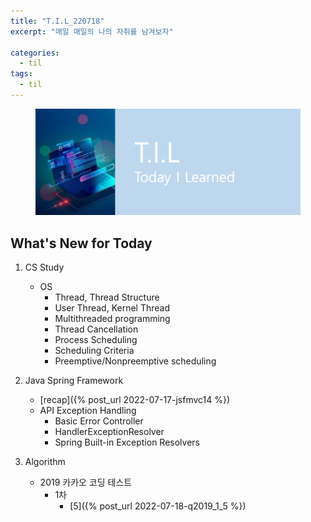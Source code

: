 ```yaml
---
title: "T.I.L_220718"
excerpt: "매일 매일의 나의 자취를 남겨보자"

categories:
  - til
tags:
  - til
---
```

<figure>
    <img src="/assets/images/til_image.png">
</figure>

## What's New for Today   
1. CS Study
    - OS
        - Thread, Thread Structure
        - User Thread, Kernel Thread
        - Multithreaded programming
        - Thread Cancellation
        - Process Scheduling
        - Scheduling Criteria
        - Preemptive/Nonpreemptive scheduling


2. Java Spring Framework
    - [recap]({% post_url 2022-07-17-jsfmvc14 %})
    - API Exception Handling
        - Basic Error Controller
        - HandlerExceptionResolver
        - Spring Built-in Exception Resolvers

3. Algorithm
    - 2019 카카오 코딩 테스트
        - 1차
            - [5]({% post_url 2022-07-18-q2019_1_5 %})

  
  




